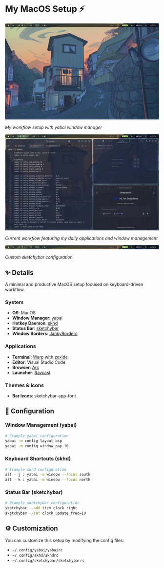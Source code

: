 # My MacOS Setup ⚡️

<p align="center">
<a href="./assets/Desktop.jpg">
  <img src="./assets/Desktop.jpg" alt="Desktop Screenshot" width="600">
</a>
</p>

_My workflow setup with yabai window manager_

<p align="center">
<a href="./assets/Workflow.jpg">
  <img src="./assets/Workflow.jpg" alt="Workflow Screenshot" width="600">
</a>
</p>

_Current workflow featuring my daily applications and window management_

<p align="center">
<a href="./assets/MenuBar.jpg">
  <img src="./assets/MenuBar.jpg" alt="Menu Bar" width="600">
</a>
</p>

_Custom sketchybar configuration_

## ✨ Details

A minimal and productive MacOS setup focused on keyboard-driven workflow.

### System

- **OS**: MacOS
- **Window Manager**: [yabai](https://github.com/koekeishiya/yabai)
- **Hotkey Daemon**: [skhd](https://github.com/koekeishiya/skhd)
- **Status Bar**: [sketchybar](https://github.com/FelixKratz/SketchyBar)
- **Window Borders**: [JankyBorders](https://github.com/FelixKratz/JankyBorders)

### Applications

- **Terminal**: [Warp](https://www.warp.dev) with [zoxide](https://github.com/ajeetdsouza/zoxide)
- **Editor**: Visual Studio Code
- **Browser**: [Arc](https://arc.net)
- **Launcher**: [Raycast](https://www.raycast.com)

### Themes & Icons

- **Bar Icons**: sketchybar-app-font

## 📝 Configuration

### Window Management (yabai)

```bash
# Example yabai configuration
yabai -m config layout bsp
yabai -m config window_gap 10
```

### Keyboard Shortcuts (skhd)

```bash
# Example skhd configuration
alt - j : yabai -m window --focus south
alt - k : yabai -m window --focus north
```

### Status Bar (sketchybar)

```bash
# Example sketchybar configuration
sketchybar --add item clock right
sketchybar --set clock update_freq=10
```

## ⚙️ Customization

You can customize this setup by modifying the config files:

- `~/.config/yabai/yabairc`
- `~/.config/skhd/skhdrc`
- `~/.config/sketchybar/sketchybarrc`
